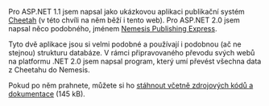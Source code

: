 <!-- dcterms:identifier = aspnetcz#67 -->
<!-- dcterms:title = Přechod z Cheetahu na Nemesis Publishing -->
<!-- dcterms:abstract = Software pro převod obsahu CMS Cheetah do Nemesis -->
<!-- np9:categoryId = 1 -->
<!-- x4w:category = IT -->
<!-- np9:authorId = 1 -->
<!-- np9:authorEmail = michal.valasek@altairis.cz -->
<!-- dcterms:creator = Michal Altair Valášek -->
<!-- dcterms:created = 2005-12-10T22:28:26.147+01:00 -->
<!-- dcterms:dateAccepted = 2005-12-10T22:28:26.147+01:00 -->

Pro ASP.NET 1.1 jsem napsal jako ukázkovou aplikaci publikační systém [Cheetah](http://software.altaircom.net/software/cheetah.aspx) (v této chvíli na něm běží i tento web). Pro ASP.NET 2.0 jsem napsal něco podobného, jménem [Nemesis Publishing Express](http://www.nemesis.cz/).

Tyto dvě aplikace jsou si velmi podobné a používají i podobnou (ač ne stejnou) strukturu databáze. V rámci připravovaného převodu svých webů na platformu .NET 2.0 jsem napsal program, který umí převést všechna data z Cheetahu do Nemesis.

Pokud po něm prahnete, můžete si ho [stáhnout včetně zdrojových kódů a dokumentace](https://www.cdn.altairis.cz/Blog/2005/20051210-CH2N.zip) (145 kB).